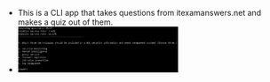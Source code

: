 - This is a CLI app that takes questions from itexamanswers.net and makes a quiz out of them.
- <img src="example.png" width="60%">
